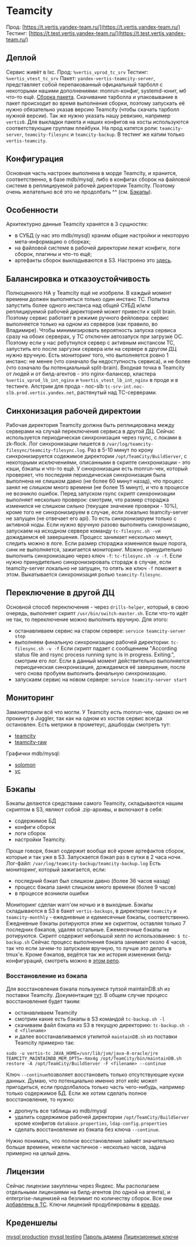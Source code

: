 # Teamcity
Прод: [https://t.vertis.yandex-team.ru/](https://t.vertis.yandex-team.ru/)
Тестинг: [https://t.test.vertis.yandex-team.ru/](https://t.test.vertis.yandex-team.ru/)

## Деплой
Сервис живёт в lxc.
Прод: `%vertis_vprod_tc_srv`
Тестинг: `%vertis_vtest_tc_srv`
Пакет: `yandex-vertis-teamcity-server`, представляет собой перепакованный официальный тарболл с некоторыми нашими дополнениями: monrun-конфиг, systemd-юнит, мб что-то ещё.
[Сборка пакета](https://t.vertis.yandex-team.ru/project.html?projectId=VertisAdmin_YandexVertisTeamcityServer).
Скачивание тарболла и упаковывание в пакет происходит во время выполнения сборки, поэтому запускать её нужно обязательно указав версию Teamcity (чтобы скачать тарболл нужной версии). Так же нужно указать нашу ревизию, например `vertis0`.
Для выкладки пакета и наших конфигов на хосты используются соответствующие группам плейбуки. На прод катятся роли: `teamcity-server`, `teamcity-filesync` и `teamcity-backup`. В тестинг же катим только `vertis-teamcity`.

## Конфигурация
Основная часть настроек выполнена в морде Teamcity, и хранится, соответственно, в базе mdb/mysql, либо в конфигах сборок на файловой системе в реплицируемой рабочей директории Teamcity. Поэтому очень желательно всё это не продолбать ^^ (см. [Бэкапы](#bekapy)).

## Особенности
Архитектурно данные Teamcity хранятся в 3 сущностях:
  - в СУБД (у нас это mdb/mysql) храним общие настройки и некоторую мета-информацию о сборках;
  - на файловой системе в рабочей директории лежат конфиги, логи сборок, плагины и что-то ещё;
  - артефакты сборок выкладываются в S3. Настроено это [здесь](https://t.vertis.yandex-team.ru/admin/editProject.html?projectId=_Root&tab=artifactsStorage).

## Балансировка и отказоустойчивость
Полноценного HA у Teamcity ещё не изобрели. В каждый момент времени должен выполняться только один инстанс TC. Попытка запустить более одного инстанса над общей СУБД и/или реплицируемой рабочей директорией может привести к split brain. Поэтому сервис работает в режиме ручного фейловера: сервис выполняется только на одном из серверов (как правило, во Владимире).
Чтобы минимизировать вероятность запуска сервиса сразу на обоих серверах, у TC отключен автозапуск при загрузке ОС. Поэтому если у нас ребутнулся сервер с активным инстансом TC, запустить его после заргузки сервера или на сервере в другом ДЦ нужно вручную.
Есть мониторинг того, что выполняется ровно 1 инстанс: не менее (что означало бы недоступность сервиса), и не более (что означало бы потенциальный split-brain).
Входная точка в Teamcity от людей и от билд-агентов - это nginx-балансер, кластера `%vertis_vprod_lb_int_nginx` и `%vertis_vtest_lb_int_nginx`  в проде и в тестинге. Апстрим для прода - noc-slb `tc-srv-int.noc-slb.prod.vertis.yandex.net`, растянутый над TC-серверами.

## Синхонизация рабочей директоии
Рабочая директория Teamcity должна быть реплицирована между серверами на случай переключения сервиса в другой ДЦ. Сейчас используется периодическая синхронизация через rsync, с локами в zk-flock. Лог синхронизации пишется в `/var/log/teamcity-filesync/teamcity-filesync.log`.
Раз в 5-10 минут по крону синхронизируется содежимое директории `/opt/TeamCity/BuildServer`, с некоторыми исключениями, описанными в скрипте синхронизации - это кэши, бэкапы и что-то ещё.
У синхронизации есть monrun-чек, который проверяет, что последняя периодическая синхронизация была выполнена не слишком давно (не более 60 минут назад), что процесс занял не слишком много времени (не более 15 минут), и что в процессе не возникло ошибок.
Перед запуском rsync скрипт синхронизации выполняет несколько проверок: смотрим, что размер стораджа изменился не слишком сильно (текущее значение проверки - 10%), кроме того не синхронизируем в случае, если локально teamcity-server не запущен (не отвечает его api). То есть синхронизируем только с активной ноды.
Если нужно вручную разово выполнить синхронизацию, запускаем на исходном сервере команду `tc-filesync.sh -v`и дожидаемся её завершения. Процесс занимает несколько минут, следить можно в логе. Если размер стораджа изменился выше порога, синк не выполняется, зажигается мониторинг. Можно принудительно выполнить синхронизацию через ключ `-f`:
`tc-filesync.sh -v -f`.
Если нужно принудительно синхронизировать сторадж в случае, если teamcity-server локально не запущен, то опять же ключ `-f` поможет в этом.
Выкатывается синхронизация ролью `teamcity-filesync`.

## Переключение в другой ДЦ
Основной способ переключения - через `drills-helper`, который, в свою очередь, выполняет скрипт `/usr/bin/switch-master.sh`.
Если что-то идёт не так, то переключение можно выполнить вручную. Для этого:

  - останавливаем сервис на старом сервере:
  `service teamcity-server stop`
  - выполняем финальную синхронизацию рабочей директории:
  `tc-filesync.sh -v -f`
  Если скрипт падает с сообщением "According status file and rsync process running sync is in progress. Exiting.", смотрим его лог. Если в данный момент действительно выполняется периодическая синхронизация, дожидаемся её завершения, после чего снова пробуем выполнить финальную синхронизацию.
  - запускаем сервис на новом сервере:
  `service teamcity-server start`

## Мониторинг
Замониторили всё что могли. У Teamcity есть monrun-чек, однако он не прокинут в Juggler, так как на одном из хостов сервис всегда остановлен. Есть метрики в прометеус, дашборды смотреть тут:
  - [teamcity](https://grafana.vertis.yandex-team.ru/d/_BCntTLmk/teamcity)
  - [teamcity-raw](https://grafana.vertis.yandex-team.ru/d/UE9VUpPZz/teamcity-raw)

Графички mdb/mysql:
  - [solomon](https://solomon.yandex-team.ru/?cluster=mdb_mdbl1tlqoi585p4hf2qg&project=internal-mdb&service=mdb&dashboard=internal-mdb-cluster-mysql)
  - [yc](https://yc.yandex-team.ru/folders/foof1m2t24sjktbjo7ej/managed-mysql/cluster/mdbl1tlqoi585p4hf2qg?section=monitoring)

## Бэкапы
Бэкапы делаются средствами самого Teamcity, складываются нашим скриптом в S3, являют собой .zip-архивы, и включают в себя:
  - содержимое БД
  - конфиги сборок
  - логи сборок
  - настройки Teamcity.

Проще говоря, бэкап содержит вообще всё кроме артефактов сборок, которые и так уже в S3.
Запускается бэкап раз в сутки в 2 часа ночи. Лог-файл: `/var/log/teamcity-backup/teamcity-backup.log`
Есть мониторинг, который зажигается, если:
  - последний бэкап был слишком давно (более 36 часов назад)
  - процесс бэкапа занял слишком много времени (более 9 часов)
  - в процессе возникли ошибки

Мониторинг сделан warn'ом ночью и в выходные.
Бэкапы складываются в S3 в бакет `vertis-backups`, в директории `teamcity` и `teamcity-monthly` - ежедневные и едемесячные бэкапы, соответственно. Ежедневные бэкапы ротируются этим же скриптом, оставляя только 7 последних бэкапов, удаляя остальные. Ежемесячные бэкапы не ротируются.
Скрипт содержит небольшой хелп по использованию:
`$ tc-backup.sh`
Сейчас процесс выполнения бэкапа занимает около 4 часов, так что если зачем-то запускаем вручную, то лучше это делать в tmux'е.
Кроме бэкапов, ведётся так же история изменения билд-конфигураций, смотреть можно в [этом репо](https://bb.yandex-team.ru/projects/YANDEX-CLASSIFIEDS/repos/vertical-teamcity-backup/browse).

### Восстановление из бэкапа
Для восстановления бэкапа пользуемся тулзой maintainDB.sh из поставки Teamcity. Документация [тут](https://confluence.jetbrains.com/display/TCD18/Restoring+TeamCity+Data+from+Backup).
В общем случае процесс восстановления будет таким:
  - останавливаем Teamcity
  - смотрим какие есть бэкапы в S3 командой `tc-backup.sh -l`
  - скачиваем файл бэкапа из S3 в текущую директорию: `tc-backup.sh -d <filename>`
  - и далее восстанавливаемся утилитой `maintainDB.sh` из поставки Teamcity примерно так:

`sudo -u vertis-tc JAVA_HOME=/usr/lib/jvm/java-8-oracle/jre TEAMCITY_MAINTAINDB_MEM_OPTS=-Xmx4g /opt/TeamCity/bin/maintainDB.sh restore -A /opt/TeamCity/BuildServer -F <filename> --continue`

Ключ `--continue`позволяет восстановить только отсутствующие куски данных. Думаю, что потенциально именно этот кейс может пригодиться, если продолбалось только часть чего-нибудь, например только содержимое БД.
Если же хотим сделать полное восстановление, то нужно:
  - дропнуть все таблицы из mdb/mysql
  - удалить содержимое рабочей директории `/opt/TeamCity/BuildServer`  кроме конфигов `database.properties`, `ldap-config.properties `
  - сделать восстановление из бэкапа без ключа `--continue`.

Нужно понимать, что полное восстановление займёт значительно больше времени, нежели частичное - несколько часов, задача примерно на целый день.

## Лицензии
Сейчас лицензии закуплены через Яндекс. Мы располагаем отдельными лицензиями на билд-агентов (по одной на агента), и enterprise-лиценизей на безлимит по количеству сборок. Все они [добавлены в TC](https://t.vertis.yandex-team.ru/admin/admin.html?item=license).
Ключи лицензий продублированы в [кредах](#kredenshely).

## Креденшелы
[mysql production](https://yav.yandex-team.ru/secret/sec-01cwbh30415ff9xng09q21v6yr)
[mysql testing](https://yav.yandex-team.ru/secret/sec-01d0vw8gb8g59et3yv59s4d90h)
[Пароль админа](https://yav.yandex-team.ru/secret/sec-01cwbh4j8qb788y6st947bedv8)
[Лицензионные ключи](https://yav.yandex-team.ru/secret/sec-01d0vwfsayz86anq0csv5f7pjh)
